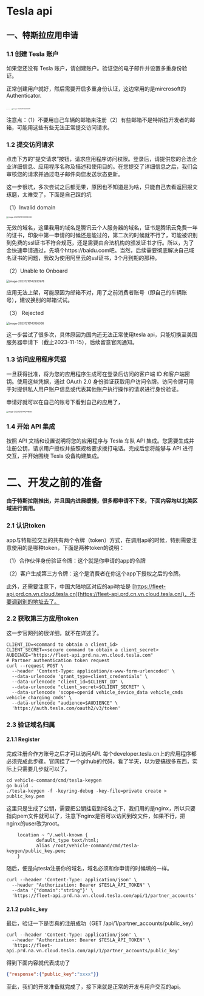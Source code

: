 # Tesla api

## 一、特斯拉应用申请

### 1.1 创建 Tesla 账户

如果您还没有 Tesla 账户，请创建账户。验证您的电子邮件并设置多重身份验证。

正常创建用户就好，然后需要开启多重身份认证，这边常用的是mircrosoft的Authenticator.

<img src="https://p.ipic.vip/3hnb7w.png" alt="image-20231210142130054" style="zoom:5%;" />



<img src="https://p.ipic.vip/zdto5j.png" alt="image-20231210142415598" style="zoom:25%;" />

注意点：（1）不要用自己车辆的邮箱来注册（2）有些邮箱不是特斯拉开发者的邮箱，可能用这些有些无法正常提交访问请求。

### 1.2 提交访问请求

点击下方的“提交请求”按钮，请求应用程序访问权限。登录后，请提供您的合法企业详细信息、应用程序名称及描述和使用目的。在您提交了详细信息之后，我们会审核您的请求并通过电子邮件向您发送状态更新。

这一步很坑，多次尝试之后都无果，原因也不知道是为啥，只能自己去看返回报文琢磨，太难受了，下面是自己踩的坑

（1）Invalid domain

<img src="https://p.ipic.vip/mfthul.png" alt="image-20231210144504486" style="zoom:33%;" />

无效的域名，这里我用的域名是腾讯云个人服务器的域名，证书是腾讯云免费一年的证书，印象中第一申请的时候还是能过的，第二次的时候就不行了，可能被识别到免费的ssl证书不符合规范，还是需要由合法机构的颁发证书才行。所以，为了金快速申请通过，先填个https://baidu.com吧。当然，后续需要彻底解决自己域名证书的问题，我改为使用阿里云的ssl证书，3个月到期的那种。

（2）Unable to Onboard

<img src="https://p.ipic.vip/y6s6ea.png" alt="image-20231210142930976" style="zoom:50%;" />

应用无法上架，可能原因为邮箱不对，用了之前消费者账号（即自己的车辆账号），建议换别的邮箱试试。

（3） Rejected

<img src="https://p.ipic.vip/5fxmcv.png" alt="image-20231210143156308" style="zoom:50%;" />

这一步尝试了很多次，具体原因为国内还无法正常使用tesla api，只能切换至美国服务器申请下（截止2023-11-15），后续留意官网通知。

### 1.3 访问应用程序凭据

一旦获得批准，将为您的应用程序生成可在登录后访问的客户端 ID 和客户端密钥。使用这些凭据，通过 OAuth 2.0 身份验证获取用户访问令牌。访问令牌可用于对提供私人用户账户信息或代表其他账户执行操作的请求进行身份验证。

申请好就可以在自己的账号下看到自己的应用了，

<img src="https://p.ipic.vip/kpdjbc.png" alt="image-20231210144244888" style="zoom:33%;" />

### 1.4 开始 API 集成

按照 API 文档和设置说明将您的应用程序与 Tesla 车队 API 集成。您需要生成并注册公钥，请求用户授权并按照规格要求拨打电话。完成后您将能够与 API 进行交互，并开始围绕 Tesla 设备构建集成。



# 二、开发之前的准备
**由于特斯拉刚推出，并且国内进展缓慢，很多都申请不下来，下面内容均以北美区域进行调用。**

### 2.1 认识token

app与特斯拉交互的共有两个令牌（token）方式，在调用api的时候，特别需要注意使用的是哪种token，下面是两种token的说明：

（1）合作伙伴身份验证令牌：这个就是你申请的app的令牌

（2）客户生成第三方令牌：这个是消费者在你这个app下授权之后的令牌。

此外，还需要注意下，中国大陆地区对应的api地址是 [https://fleet-api.prd.cn.vn.cloud.tesla.cn](https://fleet-api.prd.cn.vn.cloud.tesla.cn/)，不要调到别的地址去了。

### 2.2 获取第三方应用token

这一步官网列的很详细，就不在详述了。

```shell
CLIENT_ID=<command to obtain a client_id>
CLIENT_SECRET=<secure command to obtain a client_secret>
AUDIENCE="https://fleet-api.prd.na.vn.cloud.tesla.com"
# Partner authentication token request
curl --request POST \
  --header 'Content-Type: application/x-www-form-urlencoded' \
  --data-urlencode 'grant_type=client_credentials' \
  --data-urlencode "client_id=$CLIENT_ID" \
  --data-urlencode "client_secret=$CLIENT_SECRET" \
  --data-urlencode 'scope=openid vehicle_device_data vehicle_cmds vehicle_charging_cmds' \
  --data-urlencode "audience=$AUDIENCE" \
  'https://auth.tesla.com/oauth2/v3/token'

```



### 2.3  验证域名归属

#### 2.1.1 Register

完成注册合作方账号之后才可以访问API. 每个developer.tesla.cn上的应用程序都必须完成此步骤。官网挂了一个github的代码，看了半天，以为要搞很多东西，实际上只需要几步就可以了。

```shell
cd vehicle-command/cmd/tesla-keygen
go build .
./tesla-keygen -f -keyring-debug -key-file=private create > public_key.pem
```

这里只是生成了公钥，需要把公钥挂载到域名之下，我们用的是nginx，所以只要指向pem文件就可以了，注意下nginx是否可以访问到改文件，如果不行，把nginx的user改为root。

        location ~ ^/.well-known {
               default_type text/html;
               alias /root/vehicle-command/cmd/tesla-keygen/public_key.pem;
        }

随后，便是向tesla注册你的域名，域名必须和你申请的时候填的一样。

```shell
curl --header 'Content-Type: application/json' \
  --header "Authorization: Bearer $TESLA_API_TOKEN" \
  --data '{"domain":"string"}' \
  'https://fleet-api.prd.na.vn.cloud.tesla.com/api/1/partner_accounts' 

```

#### 2.1.2 public_key

最后，验证一下是否真的注册成功（GET /api/1/partner_accounts/public_key)

```
curl --header 'Content-Type: application/json' \
  --header "Authorization: Bearer $TESLA_API_TOKEN" \
  'https://fleet-api.prd.na.vn.cloud.tesla.com/api/1/partner_accounts/public_key' 
```

得到下面内容就代表成功了

```json
{"response":{"public_key":"xxxx"}}
```

至此，我们的开发准备就完成了，接下来就是正常的开发与用户交互的api。